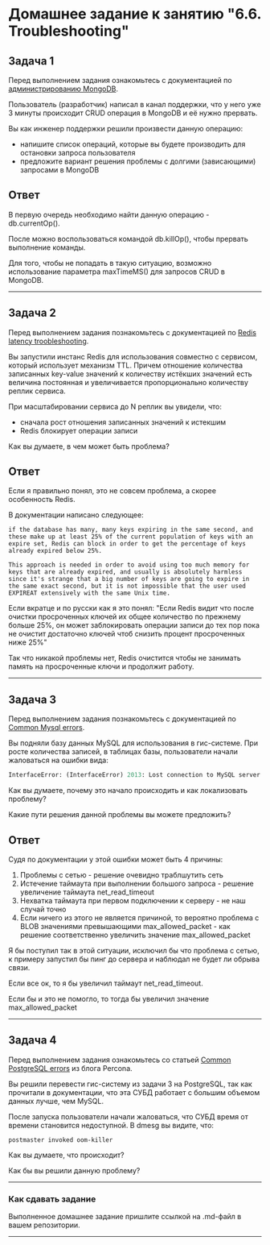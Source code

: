 # Домашнее задание к занятию "6.6. Troubleshooting"

## Задача 1

Перед выполнением задания ознакомьтесь с документацией по [администрированию MongoDB](https://docs.mongodb.com/manual/administration/).

Пользователь (разработчик) написал в канал поддержки, что у него уже 3 минуты происходит CRUD операция в MongoDB и её 
нужно прервать. 

Вы как инженер поддержки решили произвести данную операцию:
- напишите список операций, которые вы будете производить для остановки запроса пользователя
- предложите вариант решения проблемы с долгими (зависающими) запросами в MongoDB


## Ответ

В первую очередь необходимо найти данную операцию - db.currentOp(). 

После можно воспользоваться командой db.killOp(), чтобы прервать выполнение команды. 

Для того, чтобы не попадать в такую ситуацию, возможно использование параметра maxTimeMS() для запросов CRUD в MongoDB.


---

## Задача 2

Перед выполнением задания познакомьтесь с документацией по [Redis latency troobleshooting](https://redis.io/topics/latency).

Вы запустили инстанс Redis для использования совместно с сервисом, который использует механизм TTL. 
Причем отношение количества записанных key-value значений к количеству истёкших значений есть величина постоянная и
увеличивается пропорционально количеству реплик сервиса. 

При масштабировании сервиса до N реплик вы увидели, что:
- сначала рост отношения записанных значений к истекшим
- Redis блокирует операции записи

Как вы думаете, в чем может быть проблема?

## Ответ

Если я правильно понял, это не совсем проблема, а скорее особенность Redis.

В документации написано следующее:

    if the database has many, many keys expiring in the same second, and these make up at least 25% of the current population of keys with an expire set, Redis can block in order to get the percentage of keys already expired below 25%.

    This approach is needed in order to avoid using too much memory for keys that are already expired, and usually is absolutely harmless since it's strange that a big number of keys are going to expire in the same exact second, but it is not impossible that the user used EXPIREAT extensively with the same Unix time.

Если вкратце и по русски как я это понял: "Если Redis видит что после очистки просроченных ключей их общее количество по прежнему больше 25%, он может заблокировать операции записи до тех пор пока не очистит достаточно ключей чтоб снизить процент просроченных ниже 25%"

Так что никакой проблемы нет, Redis очистится чтобы не занимать память на просроченные ключи и продолжит работу.

---

## Задача 3

Перед выполнением задания познакомьтесь с документацией по [Common Mysql errors](https://dev.mysql.com/doc/refman/8.0/en/common-errors.html).

Вы подняли базу данных MySQL для использования в гис-системе. При росте количества записей, в таблицах базы,
пользователи начали жаловаться на ошибки вида:
```python
InterfaceError: (InterfaceError) 2013: Lost connection to MySQL server during query u'SELECT..... '
```

Как вы думаете, почему это начало происходить и как локализовать проблему?

Какие пути решения данной проблемы вы можете предложить?


## Ответ

Судя по документации у этой ошибки может быть 4 причины:
1. Проблемы с сетью - решение очевидно траблшутить сеть 
2. Истечение таймаута при выполнении большого запроса - решение увеличение таймаута net_read_timeout
3. Нехватка таймаута при первом подключении к серверу - не наш случай точно
4. Если ничего из этого не является причиной, то вероятно проблема с BLOB значениями превышающими max_allowed_packet - как решение соответственно увеличить значение max_allowed_packet

Я бы поступил так в этой ситуации, исключил бы что проблема с сетью, к примеру запустил бы пинг до сервера и наблюдал не будет ли обрыва связи.

Если все ок, то я бы увеличил таймаут net_read_timeout.

Если бы и это не помогло, то тогда бы увеличил значение max_allowed_packet

---

## Задача 4

Перед выполнением задания ознакомьтесь со статьей [Common PostgreSQL errors](https://www.percona.com/blog/2020/06/05/10-common-postgresql-errors/) из блога Percona.

Вы решили перевести гис-систему из задачи 3 на PostgreSQL, так как прочитали в документации, что эта СУБД работает с 
большим объемом данных лучше, чем MySQL.

После запуска пользователи начали жаловаться, что СУБД время от времени становится недоступной. В dmesg вы видите, что:

`postmaster invoked oom-killer`

Как вы думаете, что происходит?

Как бы вы решили данную проблему?

---

### Как сдавать задание

Выполненное домашнее задание пришлите ссылкой на .md-файл в вашем репозитории.

---
